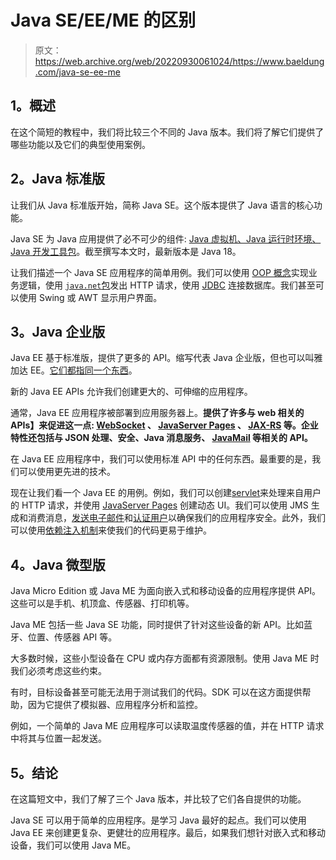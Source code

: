 # Java SE/EE/ME 的区别

> 原文：<https://web.archive.org/web/20220930061024/https://www.baeldung.com/java-se-ee-me>

## **1。概述**

在这个简短的教程中，我们将比较三个不同的 Java 版本。我们将了解它们提供了哪些功能以及它们的典型使用案例。

## **2。Java 标准版**

让我们从 Java 标准版开始，简称 Java SE。这个版本提供了 Java 语言的核心功能。

Java SE 为 Java 应用提供了必不可少的组件: [Java 虚拟机、Java 运行时环境、Java 开发工具包](/web/20221128044152/https://www.baeldung.com/jvm-vs-jre-vs-jdk)。截至撰写本文时，最新版本是 Java 18。

让我们描述一个 Java SE 应用程序的简单用例。我们可以使用 [OOP 概念](/web/20221128044152/https://www.baeldung.com/java-oop)实现业务逻辑，使用 [`java.net`包](/web/20221128044152/https://www.baeldung.com/java-9-http-client)发出 HTTP 请求，使用 [JDBC](/web/20221128044152/https://www.baeldung.com/java-jdbc) 连接数据库。我们甚至可以使用 Swing 或 AWT 显示用户界面。

## **3。Java 企业版**

Java EE 基于标准版，提供了更多的 API。缩写代表 Java 企业版，但也可以叫雅加达 EE。[它们都指同一个东西](/web/20221128044152/https://www.baeldung.com/java-enterprise-evolution)。

新的 Java EE APIs 允许我们创建更大的、可伸缩的应用程序。

通常，Java EE 应用程序被部署到应用服务器上。**提供了许多与 web 相关的 APIs】来促进这一点: [WebSocket](/web/20221128044152/https://www.baeldung.com/java-websockets) 、 [JavaServer Pages](/web/20221128044152/https://www.baeldung.com/jsp) 、 [JAX-RS](/web/20221128044152/https://www.baeldung.com/jax-rs-spec-and-implementations#inclusion-in-java-ee) 等。企业特性还包括与 JSON 处理、安全、Java 消息服务、 [JavaMail](/web/20221128044152/https://www.baeldung.com/java-email) 等相关的 API。**

在 Java EE 应用程序中，我们可以使用标准 API 中的任何东西。最重要的是，我们可以使用更先进的技术。

现在让我们看一个 Java EE 的用例。例如，我们可以创建[servlet](/web/20221128044152/https://www.baeldung.com/intro-to-servlets)来处理来自用户的 HTTP 请求，并使用 [JavaServer Pages](/web/20221128044152/https://www.baeldung.com/jsp) 创建动态 UI。我们可以使用 JMS 生成和消费消息，[发送电子邮件](/web/20221128044152/https://www.baeldung.com/java-email)和[认证用户](/web/20221128044152/https://www.baeldung.com/java-ee-8-security)以确保我们的应用程序安全。此外，我们可以使用[依赖注入机制](/web/20221128044152/https://www.baeldung.com/java-ee-cdi)来使我们的代码更易于维护。

## **4。Java 微型版**

Java Micro Edition 或 Java ME 为面向嵌入式和移动设备的应用程序提供 API。这些可以是手机、机顶盒、传感器、打印机等。

Java ME 包括一些 Java SE 功能，同时提供了针对这些设备的新 API。比如蓝牙、位置、传感器 API 等。

大多数时候，这些小型设备在 CPU 或内存方面都有资源限制。使用 Java ME 时我们必须考虑这些约束。

有时，目标设备甚至可能无法用于测试我们的代码。SDK 可以在这方面提供帮助，因为它提供了模拟器、应用程序分析和监控。

例如，一个简单的 Java ME 应用程序可以读取温度传感器的值，并在 HTTP 请求中将其与位置一起发送。

## **5。结论**

在这篇短文中，我们了解了三个 Java 版本，并比较了它们各自提供的功能。

Java SE 可以用于简单的应用程序。是学习 Java 最好的起点。我们可以使用 Java EE 来创建更复杂、更健壮的应用程序。最后，如果我们想针对嵌入式和移动设备，我们可以使用 Java ME。